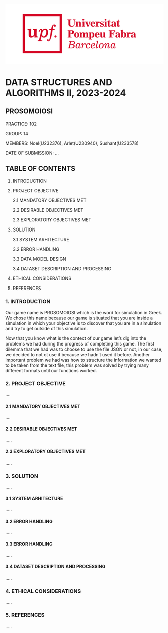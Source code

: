 ![](Images_markdown/upf_logo.png)
# DATA STRUCTURES AND ALGORITHMS II, 2023-2024
## PROSOMOIOSI
PRACTICE: 102

GROUP: 14

MEMBERS: Noel(U232376), Arlet(U230940), Sushant(U233578)

DATE OF SUBMISSION: ...
## TABLE OF CONTENTS
1. INTRODUCTION

2. PROJECT OBJECTIVE

    2.1 MANDATORY OBJECTIVES MET

    2.2 DESIRABLE OBJECTIVES MET

    2.3 EXPLORATORY OBJECTIVES MET

3. SOLUTION

    3.1 SYSTEM ARHITECTURE

    3.2 ERROR HANDLING

    3.3 DATA MODEL DESIGN

    3.4 DATASET DESCRIPTION AND PROCESSING

4. ETHICAL CONSIDERATIONS

5. REFERENCES

### 1. INTRODUCTION 
Our game name is PROSOMOIOSI which is the word for simulation in Greek. We chose this name because our game is situated that you are inside a simulation in which your objective is to discover that you are in a simulation and try to get outside of this simulation. 

Now that you know what is the context of our game let’s dig into the problems we had during the progress of completing this game. The first dilemma that we had was to choose to use the file JSON or not, in our case, we decided to not ot use it because we hadn’t used it before. Another important problem we had was how to structure the information we wanted to be taken from the text file, this problem was solved by trying many different formats until our functions worked. 


### 2. PROJECT OBJECTIVE
....

#### 2.1 MANDATORY OBJECTIVES MET 
....

#### 2.2 DESIRABLE OBJECTIVES MET
.....

#### 2.3 EXPLORATORY OBJECTIVES MET
.....

### 3. SOLUTION
.....

#### 3.1 SYSTEM ARHITECTURE
.....

#### 3.2 ERROR HANDLING
.....

#### 3.3 ERROR HANDLING
.....

#### 3.4 DATASET DESCRIPTION AND PROCESSING 
.....

### 4. ETHICAL CONSIDERATIONS
.....

### 5. REFERENCES
.....



  
    
